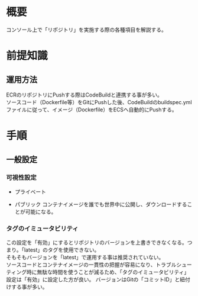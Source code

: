 # 概要
コンソール上で「リポジトリ」を実施する際の各種項目を解説する。

# 前提知識
## 運用方法
ECRのリポジトリにPushする際はCodeBuildと連携する事が多い。  
ソースコード（Dockerfile等）をGitにPushした後、CodeBuildのbuildspec.ymlファイルに従って、イメージ（Dockerfile）をECSへ自動的にPushする。

# 手順
## 一般設定
### 可視性設定
- プライベート

- パブリック
コンテナイメージを誰でも世界中に公開し、ダウンロードすることが可能になる。

### タグのイミュータビリティ
この設定を「有効」にするとリポジトリのバージョンを上書きできなくなる。つまり。「latest」のタグを使用できない。  
そもそもバージョンを「latest」で運用する事は推奨されていない。  
ソースコードとコンテナイメージの一貫性の把握が容易になり、トラブルシューティング時に無駄な時間を使うことが減るため、「タグのイミュータビリティ」設定は「有効」に設定した方が良い。
バージョンはGitの「コミットID」と紐付けする事が多い。　　
